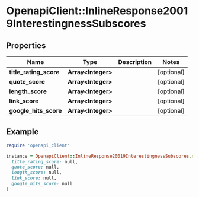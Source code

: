 # OpenapiClient::InlineResponse20019InterestingnessSubscores

## Properties

| Name | Type | Description | Notes |
| ---- | ---- | ----------- | ----- |
| **title_rating_score** | **Array&lt;Integer&gt;** |  | [optional] |
| **quote_score** | **Array&lt;Integer&gt;** |  | [optional] |
| **length_score** | **Array&lt;Integer&gt;** |  | [optional] |
| **link_score** | **Array&lt;Integer&gt;** |  | [optional] |
| **google_hits_score** | **Array&lt;Integer&gt;** |  | [optional] |

## Example

```ruby
require 'openapi_client'

instance = OpenapiClient::InlineResponse20019InterestingnessSubscores.new(
  title_rating_score: null,
  quote_score: null,
  length_score: null,
  link_score: null,
  google_hits_score: null
)
```

